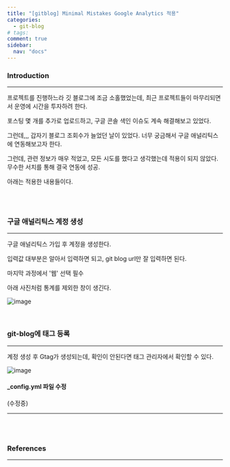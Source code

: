 ```yaml
---
title: "[gitblog] Minimal Mistakes Google Analytics 적용"
categories:
  - git-blog
# tags:
comment: true
sidebar:
  nav: "docs"
---
```


### Introduction
--- 
프로젝트를 진행하느라 깃 블로그에 조금 소홀했었는데, 최근 프로젝트들이 마무리되면서 운영에 시간을 투자하려 한다.

포스팅 몇 개를 추가로 업로드하고, 구글 콘솔 색인 이슈도 계속 해결해보고 있었다.

그런데,,, 갑자기 블로그 조회수가 늘었던 날이 있었다.
너무 궁금해서 구글 애널리틱스에 연동해보고자 한다.

그런데, 관련 정보가 매우 적었고, 모든 시도를 했다고 생각했는데 적용이 되지 않았다. 무수한 서치를 통해 결국 연동에 성공.

아래는 적용한 내용들이다.

  
<br><br>

### 구글 애널리틱스 계정 생성
--- 

구글 애널리틱스 가입 후 계정을 생성한다.

입력값 대부분은 알아서 입력하면 되고, git blog url만 잘 입력하면 된다. 

마지막 과정에서 '웹' 선택 필수

아래 사진처럼 통계를 제외한 창이 생긴다.

![image](https://github.com/MIMjae/MIMjae.github.io/assets/84848848/2c48400c-b40a-42db-bcae-af61d83b740a)

<br>

### git-blog에 태그 등록
--- 

계정 생성 후 Gtag가 생성되는데, 확인이 안된다면 태그 관리자에서 확인할 수 있다.

![image](https://github.com/MIMjae/MIMjae.github.io/assets/84848848/ed2a0315-2f86-4bd8-9fec-73616f1f0ac7)


#### _config.yml 파일 수정

(수정중)



---


<br><br>




### References
--- 



<br><br>